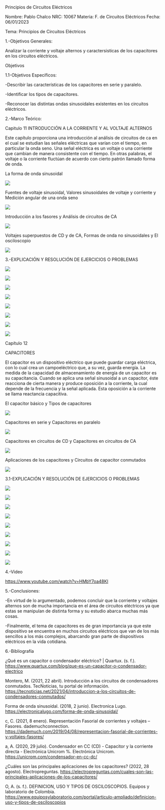 Principios de Circuitos Eléctricos

Nombre: Pablo Chalco   NRC: 10067  Materia: F. de Circuitos Eléctricos   Fecha: 06/01/2023 

Tema: Principios de Circuitos Eléctricos

1.-Objetivos Generales: 

Analizar la corriente y voltaje alternos y caractersisticas de los capacitores en los circuitos eléctricos.

Objetivos 

1.1-Objetivos Específicos:

-Describir las características de los capacitores en serie y paralelo.

-Identificar los tipos de capacitores.

-Reconocer las distintas ondas sinusoidales existentes en los circuitos eléctricos.

2.-Marco Teórico:

Capitulo 11 INTRODUCCIÓN A LA CORRIENTE Y AL VOLTAJE ALTERNOS

Este capítulo proporciona una introducción al análisis de circuitos de ca en el cual se estudian las señales eléctricas que varían 
con el tiempo, en particular la onda seno. Una señal eléctrica es un voltaje o una corriente que cambian de manera consistente con el 
tiempo. En otras palabras, el voltaje o la corriente fluctúan de acuerdo con cierto patrón llamado forma de onda.

La forma de onda sinusoidal

![](https://github.com/phchalco/Tarea6/blob/main/R1.png)

Fuentes de voltaje sinusoidal, Valores sinusoidales de voltaje y corriente y Medición angular de una onda seno

![](https://github.com/phchalco/Tarea6/blob/main/R2.png)

Introducción a los fasores y Análisis de circuitos de CA

![](https://github.com/phchalco/Tarea6/blob/main/R3.png)

Voltajes superpuestos de CD y de CA, Formas de onda no sinusoidales y El osciloscopio

![](https://github.com/phchalco/Tarea6/blob/main/R4.png)

3.-EXPLICACIÓN Y RESOLUCIÓN DE EJERCICIOS O PROBLEMAS

![](https://github.com/phchalco/Tarea6/blob/main/S1.png)

![](https://github.com/phchalco/Tarea6/blob/main/S2.png)

![](https://github.com/phchalco/Tarea6/blob/main/S3.png)

![](https://github.com/phchalco/Tarea6/blob/main/S4.png)

![](https://github.com/phchalco/Tarea6/blob/main/S5.png)

![](https://github.com/phchalco/Tarea6/blob/main/S6.png)

![](https://github.com/phchalco/Tarea6/blob/main/S7.png)

![](https://github.com/phchalco/Tarea6/blob/main/S8.png)

Capítulo 12

CAPACITORES

El capacitor es un dispositivo eléctrico que puede guardar carga eléctrica, con lo cual crea un campoeléctrico que, a su vez, guarda energía.
La medida de la capacidad de almacenamiento de energía de un capacitor es su capacitancia. Cuando se aplica una señal sinusoidal a un 
capacitor, éste reacciona de cierta manera y produce oposición a la corriente, la cual depende de la frecuencia y la señal aplicada. 
Esta oposición a la corriente se llama reactancia capacitiva.

El capacitor básico y Tipos de capacitores

![](https://github.com/phchalco/Tarea6/blob/main/F1.png)

Capacitores en serie y Capacitores en paralelo

![](https://github.com/phchalco/Tarea6/blob/main/F2.png)

Capacitores en circuitos de CD y Capacitores en circuitos de CA

![](https://github.com/phchalco/Tarea6/blob/main/F3.png)

Aplicaciones de los capacitores y Circuitos de capacitor conmutados

![](https://github.com/phchalco/Tarea6/blob/main/F4.png)

3.1-EXPLICACIÓN Y RESOLUCIÓN DE EJERCICIOS O PROBLEMAS

![](https://github.com/phchalco/Tarea6/blob/main/M1.png)

![](https://github.com/phchalco/Tarea6/blob/main/M2.png)

![](https://github.com/phchalco/Tarea6/blob/main/M3.png)

![](https://github.com/phchalco/Tarea6/blob/main/M4.png)

![](https://github.com/phchalco/Tarea6/blob/main/M5.png)

![](https://github.com/phchalco/Tarea6/blob/main/M6.png)

![](https://github.com/phchalco/Tarea6/blob/main/M7.png)

![](https://github.com/phchalco/Tarea6/blob/main/M8.png)

![](https://github.com/phchalco/Tarea6/blob/main/M9.png)

4.-Video

https://www.youtube.com/watch?v=HMbY7oa48KI

5.-Conclusiones:

-En virtud de lo argumentado, podemos concluir que la corriente y voltajes alternos son de mucha importancia en el área de circuitos eléctricos ya que estas
se manipulan de distinta forma y su estudio abarca muchas más cosas.

-Finalmente, el tema de capacitores es de gran importancia ya que este dispositivo se encuentra en muchos circuitos eléctricos que van de los más sencillos a
los más complejos, abarcando gran parte de dispositivos eléctricos en la vida cotidiana.

6.-Bibliografía

¿Qué es un capacitor o condensador eléctrico? | Quartux. (s. f.). https://www.quartux.com/blog/que-es-un-capacitor-o-condensador-electrico

Montero, M. (2021, 22 abril). Introducción a los circuitos de condensadores conmutados. TecNoticias, tu portal de información. https://tecnoticias.net/2021/04/introduccion-a-los-circuitos-de-condensadores-conmutados/

Forma de onda sinusoidal. (2018, 2 junio). Electronica Lugo. https://electronicalugo.com/forma-de-onda-sinusoidal/

c, C. (2021, 8 enero). Representación Fasorial de corrientes y voltajes – Fasores. dademuchconnection. https://dademuch.com/2019/04/08/representacion-fasorial-de-corrientes-y-voltajes-fasores/

a, A. (2020, 29 julio). Condensador en CC (CD) - Capacitor y la corriente directa - Electrónica Unicrom %. Electrónica Unicrom. https://unicrom.com/condensador-en-cc-dc/

¿Cuáles son las principales aplicaciones de los capacitores? (2022, 28 agosto). Electropreguntas. https://electropreguntas.com/cuales-son-las-principales-aplicaciones-de-los-capacitores/

O, A. (s. f.). DEFINICION, USO Y TIPOS DE OSCILOSCOPIOS. Equipos y laboratorio de Colombia. https://www.equiposylaboratorio.com/portal/articulo-ampliado/definicion-uso-y-tipos-de-osciloscopios
